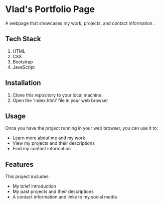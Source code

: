 # Vlad's Portfolio Page

A webpage that showcases my work, projects, and contact information . 

## Tech Stack 

1. HTML
2. CSS
3. Bootstrap
4. JavaScript 

## Installation 
1. Clone this repository to your local machine. 
2. Open the 'index.html' file in your web browser  

## Usage 

Once you have the project running in your web browser, you can use it to:
- Learn more about me and my work 
- View my projects and their descriptions 
- Find my contact information 

## Features

This project includes: 

- My brief introduction 
- My past projects and their descriptions
- A contact information and links to my social media 


